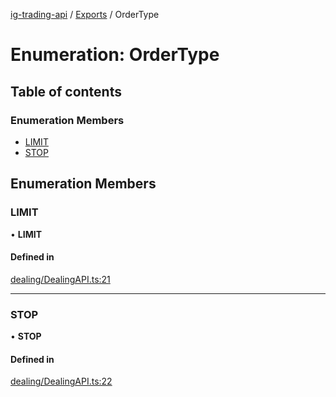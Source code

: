 [ig-trading-api](../README.md) / [Exports](../modules.md) / OrderType

# Enumeration: OrderType

## Table of contents

### Enumeration Members

- [LIMIT](OrderType.md#limit)
- [STOP](OrderType.md#stop)

## Enumeration Members

### LIMIT

• **LIMIT**

#### Defined in

[dealing/DealingAPI.ts:21](https://github.com/bennycode/ig-trading-api/blob/0c7d281/src/dealing/DealingAPI.ts#L21)

---

### STOP

• **STOP**

#### Defined in

[dealing/DealingAPI.ts:22](https://github.com/bennycode/ig-trading-api/blob/0c7d281/src/dealing/DealingAPI.ts#L22)
